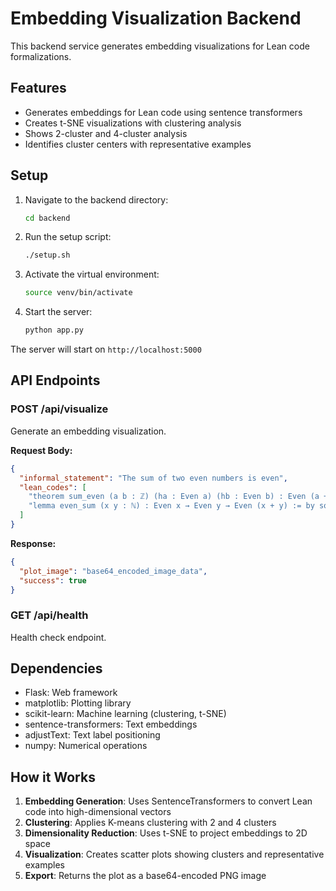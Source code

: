 # Embedding Visualization Backend

This backend service generates embedding visualizations for Lean code formalizations.

## Features

- Generates embeddings for Lean code using sentence transformers
- Creates t-SNE visualizations with clustering analysis
- Shows 2-cluster and 4-cluster analysis
- Identifies cluster centers with representative examples

## Setup

1. Navigate to the backend directory:
   ```bash
   cd backend
   ```

2. Run the setup script:
   ```bash
   ./setup.sh
   ```

3. Activate the virtual environment:
   ```bash
   source venv/bin/activate
   ```

4. Start the server:
   ```bash
   python app.py
   ```

The server will start on `http://localhost:5000`

## API Endpoints

### POST /api/visualize
Generate an embedding visualization.

**Request Body:**
```json
{
  "informal_statement": "The sum of two even numbers is even",
  "lean_codes": [
    "theorem sum_even (a b : ℤ) (ha : Even a) (hb : Even b) : Even (a + b) := by sorry",
    "lemma even_sum (x y : ℕ) : Even x → Even y → Even (x + y) := by sorry"
  ]
}
```

**Response:**
```json
{
  "plot_image": "base64_encoded_image_data",
  "success": true
}
```

### GET /api/health
Health check endpoint.

## Dependencies

- Flask: Web framework
- matplotlib: Plotting library
- scikit-learn: Machine learning (clustering, t-SNE)
- sentence-transformers: Text embeddings
- adjustText: Text label positioning
- numpy: Numerical operations

## How it Works

1. **Embedding Generation**: Uses SentenceTransformers to convert Lean code into high-dimensional vectors
2. **Clustering**: Applies K-means clustering with 2 and 4 clusters
3. **Dimensionality Reduction**: Uses t-SNE to project embeddings to 2D space
4. **Visualization**: Creates scatter plots showing clusters and representative examples
5. **Export**: Returns the plot as a base64-encoded PNG image
